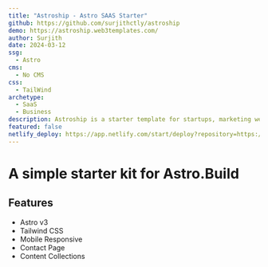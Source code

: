 ```yaml
---
title: "Astroship - Astro SAAS Starter"
github: https://github.com/surjithctly/astroship
demo: https://astroship.web3templates.com/
author: Surjith
date: 2024-03-12
ssg:
  - Astro
cms:
  - No CMS
css:
  - TailWind 
archetype:
  - SaaS
  - Business
description: Astroship is a starter template for startups, marketing websites, landing pages & blog. Built with Astro & TailwindCSS.
featured: false
netlify_deploy: https://app.netlify.com/start/deploy?repository=https://github.com/surjithctly/astroship
---
```


# A simple starter kit for Astro.Build

## Features 

* Astro v3
* Tailwind CSS
* Mobile Responsive
* Contact Page
* Content Collections
